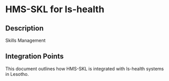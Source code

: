 # HMS-SKL for ls-health

## Description

Skills Management

## Integration Points

This document outlines how HMS-SKL is integrated with ls-health systems in Lesotho.
